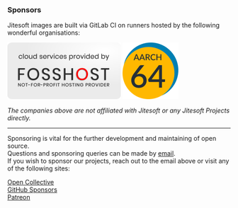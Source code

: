 ### Sponsors

Jitesoft images are built via GitLab CI on runners hosted by the following wonderful organisations:

[![Fosshost Logo](https://raw.githubusercontent.com/jitesoft/misc/master/sponsors/fosshostx128.png)](https://fosshost.org)
[![Aarch64 logo](https://raw.githubusercontent.com/jitesoft/misc/master/sponsors/aarch64x128.png)](https://aarch64.com)

_The companies above are not affiliated with Jitesoft or any Jitesoft Projects directly._

---

Sponsoring is vital for the further development and maintaining of open source.  
Questions and sponsoring queries can be made by <a href="mailto:sponsor@jitesoft.com">email</a>.  
If you wish to sponsor our projects, reach out to the email above or visit any of the following sites:

[Open Collective](https://opencollective.com/jitesoft-open-source)  
[GitHub Sponsors](https://github.com/sponsors/jitesoft)  
[Patreon](https://www.patreon.com/jitesoft)
